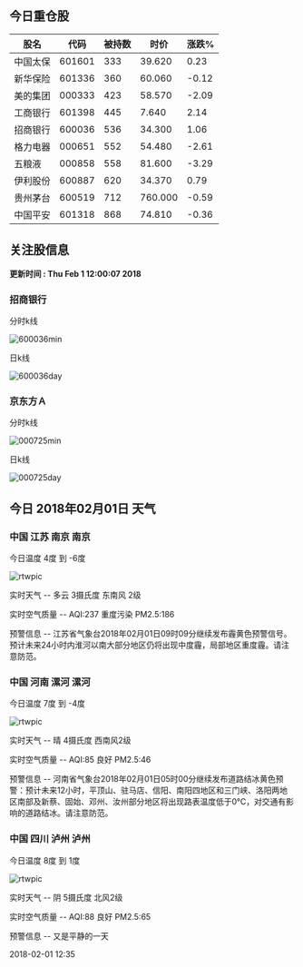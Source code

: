 
## 今日重仓股 

|股名|代码|被持数|时价|涨跌%|
|---|---|---|---|---|
|中国太保|601601|333|39.620|0.23|
|新华保险|601336|360|60.060|-0.12|
|美的集团|000333|423|58.570|-2.09|
|工商银行|601398|445|7.640|2.14|
|招商银行|600036|536|34.300|1.06|
|格力电器|000651|552|54.480|-2.61|
|五粮液|000858|558|81.600|-3.29|
|伊利股份|600887|620|34.370|0.79|
|贵州茅台|600519|712|760.000|-0.59|
|中国平安|601318|868|74.810|-0.36|

## 关注股信息
**更新时间 : Thu Feb  1 12:00:07 2018**
### 招商银行 
分时k线

![600036min](http://image.sinajs.cn/newchart/min/n/sh600036.gif)

日k线

![600036day](http://image.sinajs.cn/newchart/daily/n/sh600036.gif)

### 京东方Ａ 
分时k线

![000725min](http://image.sinajs.cn/newchart/min/n/sz000725.gif)

日k线

![000725day](http://image.sinajs.cn/newchart/daily/n/sz000725.gif)
## 今日 2018年02月01日 天气
### 中国 江苏 南京 南京

今日温度 4度 到 -6度

![rtwpic](http://app1.showapi.com/weather/icon/day/01.png)

实时天气 -- 多云 3摄氏度 东南风 2级

实时空气质量 -- AQI:237 重度污染 PM2.5:186

预警信息 -- 江苏省气象台2018年02月01日09时09分继续发布霾黄色预警信号。预计未来24小时内淮河以南大部分地区仍将出现中度霾，局部地区重度霾。请注意防范。
    
### 中国 河南 漯河 漯河

今日温度 7度 到 -4度

![rtwpic](http://app1.showapi.com/weather/icon/day/00.png)

实时天气 -- 晴 4摄氏度 西南风2级

实时空气质量 -- AQI:85 良好 PM2.5:46

预警信息 -- 河南省气象台2018年02月01日05时00分继续发布道路结冰黄色预警：预计未来12小时，平顶山、驻马店、信阳、南阳四地区和三门峡、洛阳两地区南部及新蔡、固始、邓州、汝州部分地区将出现路表温度低于0℃，对交通有影响的道路结冰。请注意防范。
    
### 中国 四川 泸州 泸州

今日温度 8度 到 1度

![rtwpic](http://app1.showapi.com/weather/icon/day/02.png)

实时天气 -- 阴 5摄氏度 北风2级

实时空气质量 -- AQI:88 良好 PM2.5:65

预警信息 -- 又是平静的一天
    
2018-02-01 12:35